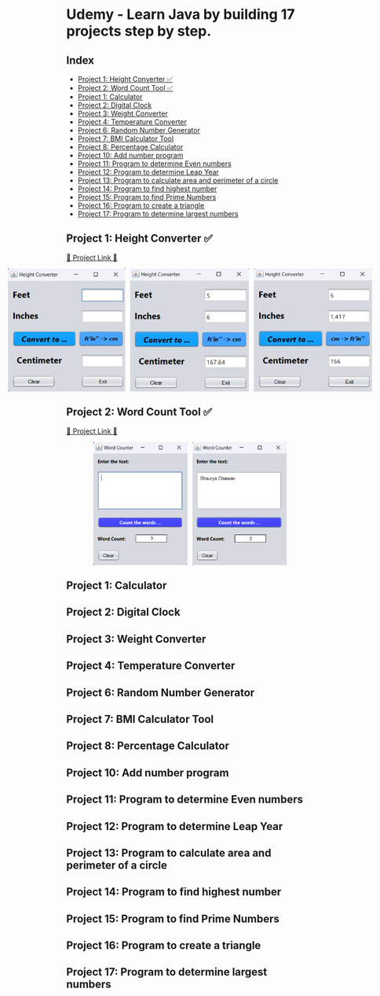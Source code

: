 <h1> Udemy - Learn Java by building 17 projects step by step. </h1>

<h2>Index</h2>

- [Project 1: Height Converter ✅](#project-1-height-converter-)
- [Project 2: Word Count Tool ✅](#project-2-word-count-tool-)
- [Project 1: Calculator](#project-1-calculator)
- [Project 2: Digital Clock](#project-2-digital-clock)
- [Project 3: Weight Converter](#project-3-weight-converter)
- [Project 4: Temperature Converter](#project-4-temperature-converter)
- [Project 6: Random Number Generator](#project-6-random-number-generator)
- [Project 7: BMI Calculator Tool](#project-7-bmi-calculator-tool)
- [Project 8: Percentage Calculator](#project-8-percentage-calculator)
- [Project 10: Add number  program](#project-10-add-number--program)
- [Project 11: Program to determine Even numbers](#project-11-program-to-determine-even-numbers)
- [Project 12: Program to determine Leap Year](#project-12-program-to-determine-leap-year)
- [Project 13: Program to calculate area  and perimeter of a circle](#project-13-program-to-calculate-area--and-perimeter-of-a-circle)
- [Project 14: Program to find highest number](#project-14-program-to-find-highest-number)
- [Project 15: Program to find Prime Numbers](#project-15-program-to-find-prime-numbers)
- [Project 16: Program to create a triangle](#project-16-program-to-create-a-triangle)
- [Project 17: Program to determine largest numbers](#project-17-program-to-determine-largest-numbers)


## Project 1: Height Converter ✅

[🎯 Project Link 🎯](./HeightConversion/dist/HeightConversion.jar)

<div style="display:flex; justify-content: center; align-items: center; gap: 10px">
	<img src="./imgs/hc_1.png" height="250">
	<img src="./imgs/hc_2.png" height="250">
	<img src="./imgs/hc_3.png" height="250">
</div>

## Project 2: Word Count Tool ✅

[🎯 Project Link 🎯](./WordCount/)

<div style="display:flex; justify-content: center; align-items: center; gap: 10px">
	<img src="./imgs/wc_1.png" height="250">
	<img src="./imgs/wc_2.png" height="250">
</div>

## Project 1: Calculator
## Project 2: Digital Clock
## Project 3: Weight Converter
## Project 4: Temperature Converter

## Project 6: Random Number Generator
## Project 7: BMI Calculator Tool
## Project 8: Percentage Calculator
## Project 10: Add number  program
## Project 11: Program to determine Even numbers
## Project 12: Program to determine Leap Year
## Project 13: Program to calculate area  and perimeter of a circle
## Project 14: Program to find highest number
## Project 15: Program to find Prime Numbers
## Project 16: Program to create a triangle
## Project 17: Program to determine largest numbers
